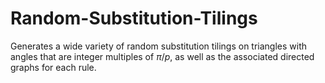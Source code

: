 # Random-Substitution-Tilings
Generates a wide variety of random substitution tilings on triangles with angles that are integer multiples of $\pi/p$, as well as the associated directed graphs for each rule. 
